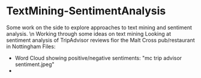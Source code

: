 # TextMining-SentimentAnalysis
Some work on the side to explore approaches to text mining and sentiment analysis.
\n
Working through some ideas on text mining
Looking at sentiment analysis of TripAdvisor reviews fior the Malt Cross pub/restaurant in Nottingham
Files:
- Word Cloud showing positive/negative sentiments: "mc trip advisor sentiment.jpeg"
- 
